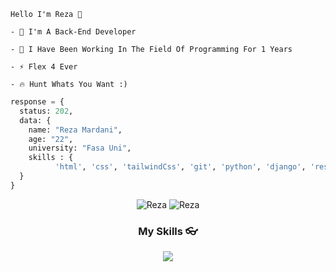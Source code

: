 ```
Hello I'm Reza 🙌

- 🚀 I'm A Back-End Developer 

- 🌱 I Have Been Working In The Field Of Programming For 1 Years

- ⚡ Flex 4 Ever

- 🔥 Hunt Whats You Want :)
```

```py
response = {
  status: 202,
  data: {
    name: "Reza Mardani",
    age: "22",
    university: "Fasa Uni",
    skills : {
          'html', 'css', 'tailwindCss', 'git', 'python', 'django', 'rest api', ...
  }
}
```
<!-- <p>&nbsp;<img align="center" src="https://github-readme-stats.vercel.app/api?username=rezamardaninDev&show_icons=true&locale=en" /></p>
<p><img align="center" src="https://github-readme-streak-stats.herokuapp.com/?user=rezamardaniDev" /></p> -->

<div align="center">
  
<img src="https://komarev.com/ghpvc/?username=rezamardanidev&label=Profile%20views&color=3382ed&style=for-the-badge&" alt="Reza" /> 
<img src="https://img.shields.io/badge/Open%20Source-%E2%99%A1-blue?style=for-the-badge&color=3382ed" alt="Reza" />

</div>

<h3 align="center">My Skills 👓</h3>
<div align="center">
<p align="center">
    <a href="https://skillicons.dev">
      <img src='https://skillicons.dev/icons?i=html,css,tailwindcss,bootstrap,python,django,git,api' />
    </a>
  </p>
</div>
